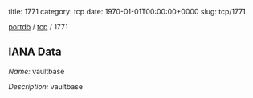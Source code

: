 title: 1771
category: tcp
date: 1970-01-01T00:00:00+0000
slug: tcp/1771

[portdb](/) / [tcp](/category/tcp.html) / 1771


## IANA Data

_Name:_ vaultbase

_Description:_ vaultbase

